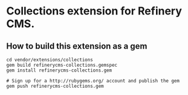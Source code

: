 # Collections extension for Refinery CMS.

## How to build this extension as a gem

    cd vendor/extensions/collections
    gem build refinerycms-collections.gemspec
    gem install refinerycms-collections.gem

    # Sign up for a http://rubygems.org/ account and publish the gem
    gem push refinerycms-collections.gem